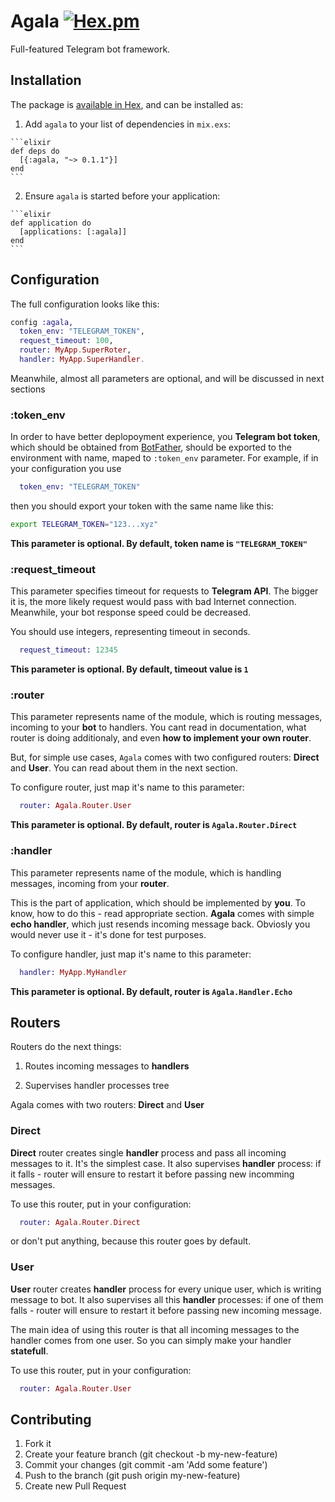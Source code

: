 
# Agala [![Hex.pm](https://img.shields.io/hexpm/v/agala.svg)](https://hex.pm/packages/agala)

Full-featured Telegram bot framework.

## Installation

The package is [available in Hex](https://hex.pm/packages/agala), and can be installed as:

  1. Add `agala` to your list of dependencies in `mix.exs`:

    ```elixir
    def deps do
      [{:agala, "~> 0.1.1"}]
    end
    ```

  2. Ensure `agala` is started before your application:

    ```elixir
    def application do
      [applications: [:agala]]
    end
    ```

## Configuration

The full configuration looks like this:

```elixir
config :agala,
  token_env: "TELEGRAM_TOKEN",
  request_timeout: 100,
  router: MyApp.SuperRoter,
  handler: MyApp.SuperHandler.
```

Meanwhile, almost all parameters are optional, and will be discussed in next sections

### :token_env

In order to have better deplopoyment experience, you **Telegram bot token**, which should be obtained from [BotFather](https://telegram.me/BotFather),
should be exported to the environment with name, maped to `:token_env` parameter. For example, if
in your configuration you use 

```elixir
  token_env: "TELEGRAM_TOKEN"
```

then you should export your token with the same name like this:

```bash
export TELEGRAM_TOKEN="123...xyz"
```

**This parameter is optional. By default, token name is `"TELEGRAM_TOKEN"`**

### :request_timeout

This parameter specifies timeout for requests to **Telegram API**. The bigger it is, the more likely request would pass with bad Internet connection. Meanwhile, your bot response speed could be decreased.

You should use integers, representing timeout in seconds.

```elixir
  request_timeout: 12345
```

**This parameter is optional. By default, timeout value is `1`**

### :router

This parameter represents name of the module, which is routing messages, incoming to your **bot** to handlers. You cant read in documentation, what router is doing additionaly, and even **how to implement your own router**.

But, for simple use cases, `Agala` comes with two configured routers: **Direct** and **User**. You can read about them in the next section.

To configure router, just map it's name to this parameter:

```elixir
  router: Agala.Router.User
```

**This parameter is optional. By default, router is `Agala.Router.Direct`**

### :handler

This parameter represents name of the module, which is handling messages, incoming from your **router**. 

This is the part of application, which should be implemented by **you**. To know, how to do this - read appropriate section.
**Agala** comes with simple **echo handler**, which just resends incoming message back. Obviosly you would never use it - it's done for test purposes.

To configure handler, just map it's name to this parameter:

```elixir
  handler: MyApp.MyHandler
```

**This parameter is optional. By default, router is `Agala.Handler.Echo`**

## Routers

Routers do the next things:

1. Routes incoming messages to **handlers**

2. Supervises handler processes tree

Agala comes with two routers: **Direct** and **User**

### Direct

**Direct** router creates single **handler** process and pass all incoming messages to it. It's the simplest case. It also supervises **handler** process: if it falls - router will ensure to restart it before passing new incomming messages.

To use this router, put in your configuration:

```elixir
  router: Agala.Router.Direct
```

or don't put anything, because this router goes by default.

### User

**User** router creates **handler** process for every unique user, which is writing message to bot. It also supervises all this **handler** processes: if one of them falls - router will ensure to restart it before passing new incoming message.

The main idea of using this router is that all incoming messages to the handler comes from one user. So you can simply make your handler **statefull**.

To use this router, put in your configuration:

```elixir
  router: Agala.Router.User
```

## Contributing

1. Fork it
2. Create your feature branch (git checkout -b my-new-feature)
3. Commit your changes (git commit -am 'Add some feature')
4. Push to the branch (git push origin my-new-feature)
5. Create new Pull Request
